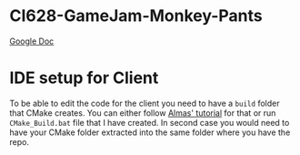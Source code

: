 # CI628-GameJam-Monkey-Pants

[Google Doc](https://docs.google.com/document/d/1IZjxwRxOkRFTKDpxmBz-WpuuHml1ytjD2-Ua8vwsHc4/edit?usp=sharing)

# IDE setup for Client

To be able to edit the code for the client you need to have a `build` folder that CMake creates.
You can either follow [Almas' tutorial](https://github.com/AlmasB/CI628-PongClient#build) for that or run `CMake_Build.bat` file that I have created.
In second case you would need to have your CMake folder extracted into the same folder where you have the repo.